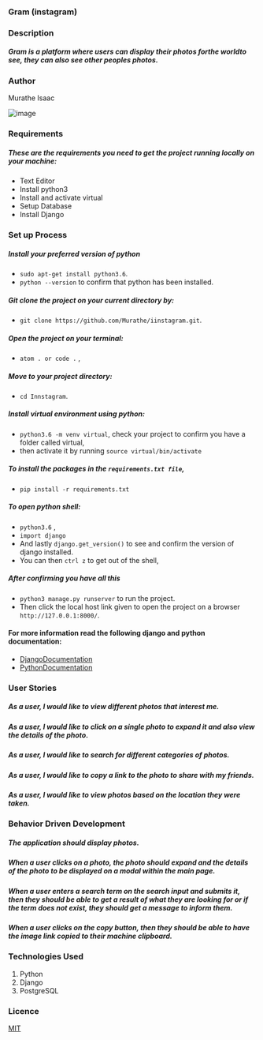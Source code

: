### Gram (instagram)
### Description
##### Gram is a platform where users can display their photos forthe worldto see, they can also see other peoples photos.
### Author
Murathe Isaac

![image](https://user-images.githubusercontent.com/29546502/74370737-a7220f00-4de8-11ea-9400-0a3884fca4ff.png)

### Requirements
##### These are the requirements you need to get the project running locally on your machine:
  - Text Editor
  - Install python3
  - Install and activate virtual
  - Setup Database
  - Install Django

### Set up Process
##### Install your preferred version of python
  - ```sudo apt-get install python3.6```.
  - ```python --version``` to confirm that python has been installed.

##### Git clone the project on your current directory by:
  - ```git clone https://github.com/Murathe/iinstagram.git```.
##### Open the project on your terminal:
  - ```atom . or code .``` , 
##### Move to your project directory:
  - ```cd Innstagram```.
##### Install virtual environment using python:
  - ```python3.6 -m venv virtual```, check your project to confirm you have a folder called virtual,
  - then activate it by running ```source virtual/bin/activate```
##### To install the packages in the ```requirements.txt file```,
  - ```pip install -r requirements.txt```  
##### To open python shell:
  - ```python3.6``` ,
  - ```import django```
  - And lastly ```django.get_version()``` to see and confirm the version of django installed.
  - You can then ```ctrl z``` to get out of the shell,
##### After confirming you have all this
  - ```python3 manage.py runserver``` to run the project.
  - Then click the local host link given to open the project on a browser ```http://127.0.0.1:8000/```.


#### For more information read the following django and python documentation:
  - [DjangoDocumentation](https://docs.djangoproject.com/en/1.11/intro/install/)
  - [PythonDocumentation](https://www.python.org/doc/)



### User Stories
##### As a user, I would like to view different photos that interest me.
##### As a user, I would like to click on a single photo to expand it and also view the details of the photo.
##### As a user, I would like to search for different categories of photos.
##### As a user, I would like to copy a link to the photo to share with my friends.
##### As a user, I would like to view photos based on the location they were taken.

### Behavior Driven Development
##### The application should display photos.
##### When a user clicks on a photo, the photo should expand and the details of the photo to be displayed on a modal within the main page.
##### When a user enters a search term on the search input and submits it, then they should be able to get a result of what they are looking for or if the term does not exist, they should get a message to inform them.
##### When a user clicks on the copy button, then they should be able to have the image link copied to their machine clipboard.

### Technologies Used
1. Python
2. Django
3. PostgreSQL


### Licence
[MIT](LICENSE)


